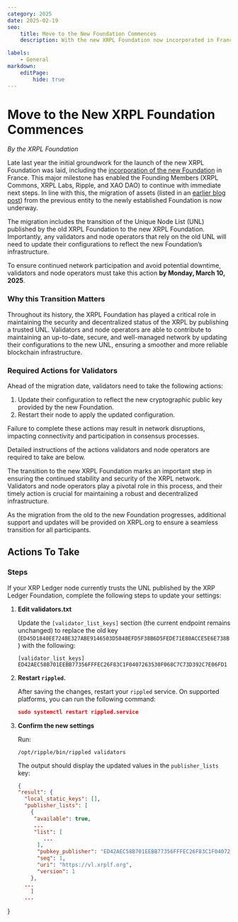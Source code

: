 ```yaml
---
category: 2025
date: 2025-02-19
seo:
    title: Move to the New Foundation Commences
    description: With the new XRPL Foundation now incorporated in France, the Founding Members are migrating assets from the previous entity. Learn about the Unique Node List (UNL) transition and necessary actions for community members.

labels:
    - General
markdown:
    editPage:
        hide: true
---
```

# Move to the New XRPL Foundation Commences

_By the XRPL Foundation_

Late last year the initial groundwork for the launch of the new XRPL Foundation was laid, including the [incorporation of the new Foundation](../2024/a-new-era-for-the-xrp-ledger.md) in France. This major milestone has enabled the Founding Members (XRPL Commons, XRPL Labs, Ripple, and XAO DAO) to continue with immediate next steps. In line with this, the migration of assets (listed in an [earlier blog post](../2024/a-new-era-for-the-xrp-ledger.md)) from the previous entity to the newly established Foundation is now underway.

The migration includes the transition of the Unique Node List (UNL) published by the old XRPL Foundation to the new XRPL Foundation. Importantly, any validators and node operators that rely on the old UNL will need to update their configurations to reflect the new Foundation’s infrastructure.

To ensure continued network participation and avoid potential downtime, validators and node operators must take this action **by Monday, March 10, 2025**.

### Why this Transition Matters

Throughout its history, the XRPL Foundation has played a critical role in maintaining the security and decentralized status of the XRPL by publishing a trusted UNL. Validators and node operators are able to contribute to maintaining an up-to-date, secure, and well-managed network by updating their configurations to the new UNL, ensuring a smoother and more reliable blockchain infrastructure.

### Required Actions for Validators

Ahead of the migration date, validators need to take the following actions:

1. Update their configuration to reflect the new cryptographic public key provided by the new Foundation.
2. Restart their node to apply the updated configuration.

Failure to complete these actions may result in network disruptions, impacting connectivity and participation in consensus processes. 

Detailed instructions of the actions validators and node operators are required to take are below.

The transition to the new XRPL Foundation marks an important step in ensuring the continued stability and security of the XRPL network. Validators and node operators play a pivotal role in this process, and their timely action is crucial for maintaining a robust and decentralized infrastructure. 

As the migration from the old to the new Foundation progresses, additional support and updates will be provided on XRPL.org to ensure a seamless transition for all participants.


## Actions To Take

### Steps

If your XRP Ledger node currently trusts the UNL published by the XRP Ledger Foundation, complete the following steps to update your settings:

1. **Edit validators.txt**

    Update the `[validator_list_keys]` section (the current endpoint remains unchanged) to replace the old key (`ED45D1840EE724BE327ABE9146503D5848EFD5F38B6D5FEDE71E80ACCE5E6E738B`) with the following:

    ```
    [validator_list_keys]
    ED42AEC58B701EEBB77356FFFEC26F83C1F0407263530F068C7C73D392C7E06FD1
    ```

2. **Restart `rippled`.**
  
    After saving the changes, restart your `rippled` service. On supported platforms, you can run the following command:
    
    ```json
    sudo systemctl restart rippled.service
    ```

3. **Confirm the new settings**

    Run:

    ```
    /opt/ripple/bin/rippled validators
    ```

    The output should display the updated values in the `publisher_lists` key:

    ```json
    {
    "result": {
      "local_static_keys": [],
      "publisher_lists": [
        {
         "available": true,
         ...
         "list": [
            ...
          ],
          "pubkey_publisher": "ED42AEC58B701EEBB77356FFFEC26F83C1F0407263530F068C7C73D392C7E06FD1",
          "seq": 1,
          "uri": "https://vl.xrplf.org",
          "version": 1
        },
	  ...
        ]
      ...
  }
  ```